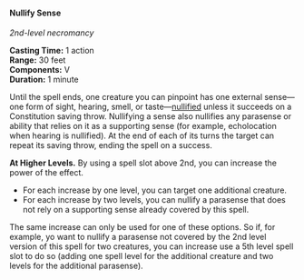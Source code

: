 #### Nullify Sense
<!-- markdownlint-disable link-image-reference-definitions -->
[_metadata_:spell_name]:- "Nullify Sense"
[_metadata_:spell_original_name]:- "Blindness/Deafness"
[_metadata_:spell_level]:- "2"
[_metadata_:spell_school]:- "necromancy"
[_metadata_:ritual]:- "false"
[_metadata_:casting_time_amount]:- "1"
[_metadata_:casting_time_unit]:- "action"
[_metadata_:target]:- "One creature you can pinpoint"
[_metadata_:range]:- "30 feet"
[_metadata_:components_verbal]:- "false"
[_metadata_:components_somatic]:- "false"
[_metadata_:components_material]:- "false"
[_metadata_:duration]:- "1 minute"
[_metadata_:concentration]:- "false"
[_metadata_:saving_throw]:- "Constitution"
[_metadata_:saving_throw_success]:- "avoids_effect, ends_effect"
[_metadata_:compared_to_wotc_srd_5.1]:- "mechanics_different_wording_different"
[_metadata_:compared_to_a5e_srd]:- "mechanics_different_wording_different"
<!-- markdownlint-disable-next-line no-emphasis-as-heading -->
_2nd-level necromancy_

**Casting Time:** 1 action \
**Range:** 30 feet \
**Components:** V \
**Duration:** 1 minute

Until the spell ends, one creature you can pinpoint has one external sense—one form of sight, hearing, smell, or taste—[nullified](#Conditions_nullified) unless it succeeds on a Constitution saving throw.
Nullifying a sense also nullifies any parasense or ability that relies on it as a supporting sense (for example, echolocation when hearing is nullified).
At the end of each of its turns the target can repeat its saving throw, ending the spell on a success.

**At Higher Levels.**
By using a spell slot above 2nd, you can increase the power of the effect.

- For each increase by one level, you can target one additional creature.
- For each increase by two levels, you can nullify a parasense that does not rely on a supporting sense already covered by this spell.

The same increase can only be used for one of these options.
So if, for example, yo want to nullify a parasense not covered by the 2nd level version of this spell for two creatures, you can increase use a 5th level spell slot to do so (adding one spell level for the additional creature and two levels for the additional parasense).
